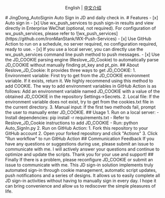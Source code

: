 </h1>
<p align="center">
    English | <a href="./README_CN.md">中文介绍</a>
</p>
# JingDong_AutoSignin
Auto Sign in JD and daily check in.
# Features
- [x] Auto sign in
- [x] Use wx_push_services to push sign-in results and view directly in Enterprise WeChat (optional, not required). For configuration of wx_push_services, please refer to ![wx_push_services](https://github.com/IronManStank/WX-Push-Services)
- [x] Use GitHub Action to run on a schedule, no server required, no configuration required, ready to use. 
- [x] If you use a local server, you can directly use the wx_push_services command line push method to push messages.
- [x] Use the JD_COOKIE parsing engine (Reslove_JD_Cookie) to automatically parse JD_COOKIE without manually finding pt_key and pt_pin.
## About Reslove_JD_Cookie:
It provides three ways to get JD_COOKIE:
1. Environment variable: First try to get from the JD_COOKIE environment variable. If it exists, return it. We highly recommend using this method to add COOKIE. 
The way to add environment variables in GitHub Action is as follows:
Add an environment variable named JD_COOKIE with a value of the obtained JD_COOKIE in the repository Settings->Secrets.
2. Local file: If the environment variable does not exist, try to get from the cookies.txt file in the current directory. 
3. Manual input: If the first two methods fail, prompt the user to manually enter JD_COOKIE.
## Usage
1. Run on a local server:
- Install dependencies: 
pip install -r requirements.txt
- Refer to Reslove_JD_Cookie instructions to add JD_COOKIE
- Run: 
python Auto_SignIn.py
2. Run on GitHub Action: 
1. Fork this repository to your GitHub account 
2. Open your forked repository and click "Actions" 
3. Click "Run workflow" to run GitHub Action 
## Communication Feedback
If you have any questions or suggestions during use, please submit an issue to communicate with me. 
I will actively answer your questions and continue to optimize and update the scripts. Thank you for your use and support!
## Finally 
If there is a problem, please reconfigure JD_COOKIE or submit an issue to communicate with me. 
This JD sign-in solution implements truly automated sign-in through cookie management, automatic script updates, push notifications and a series of designs. It allows us to easily complete all JD sign-in activities without having to manually sign in every day. 
I hope it can bring convenience and allow us to rediscover the simple pleasures of life.